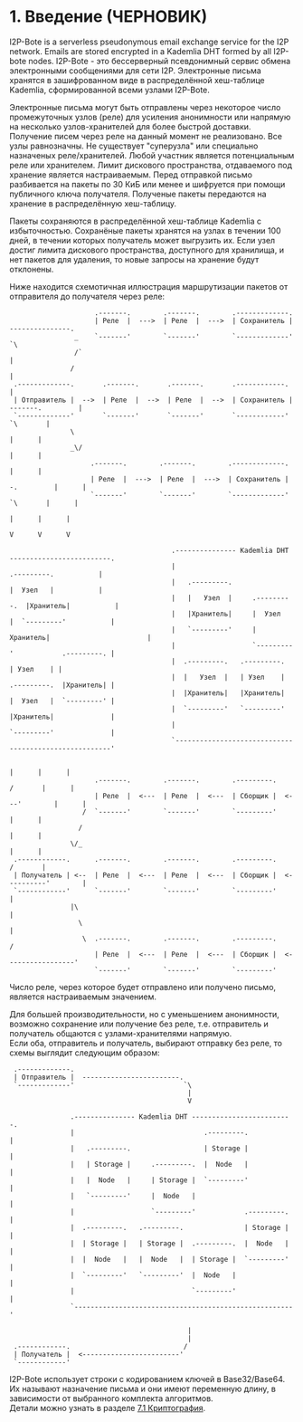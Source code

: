 # 1. Введение (ЧЕРНОВИК)

I2P-Bote is a serverless pseudonymous email exchange service for the I2P network. Emails are stored encrypted in a Kademlia DHT formed by all I2P-bote nodes.
I2P-Bote - это бессерверный псевдонимный сервис обмена электронными сообщениями для сети I2P. Электронные письма хранятся в зашифрованном виде в распределённой хеш-таблице Kademlia, сформированной всеми узлами I2P-Bote.

Электронные письма могут быть отправлены через некоторое число промежуточных узлов (реле) для усиления анонимности или напрямую на несколько узлов-хранителей для более быстрой доставки. Получение писем через реле на данный момент не реализовано. Все узлы равнозначны. Не существует "суперузла" или специально назначеных реле/хранителей. Любой участник является потенциальным реле или хранителем. Лимит дискового пространства, отдаваемого под хранение является настраиваемым. Перед отправкой письмо разбивается на пакеты по 30 КиБ или менее и шифруется при помощи публичного ключа получателя. Полученые пакеты передаются на хранение в распределённую хеш-таблицу.

Пакеты сохраняются в распределённой хеш-таблице Kademlia с избыточностью.
Сохранёные пакеты хранятся на узлах в течении 100 дней, в течении которых получатель может выгрузить их. Если узел достиг лимита дискового пространства, доступного для хранилища, и нет пакетов для удаления, то новые запросы на хранение будут отклонены.   

Ниже находится схемотичная иллюстрация маршрутизации пакетов от отправителя до получателя через реле:

```
                     .-------.        .-------.        .-------------.
                     | Реле  |  --->  | Реле  |  --->  | Сохранитель |  ---------------.
                _    `-------'        `-------'        `-------------'                  `\
                /`                                                                       |
               /                                                                         |
 .-------------.       .-------.       .-------.       .------------.                    |
 | Отправитель |  -->  | Реле  |  -->  | Реле  |  -->  | Сохранитель |  -------.         |
 `-------------'       `-------'       `-------'       `------------'           `\       |
               \                                                                  |      |
               _\/                                                                |      |
                    .-------.        .-------.        .-------------.             |      |
                    | Реле  |  --->  | Реле  |  --->  | Сохранитель |  -.         |      |
                    `-------'        `-------'        `-------------'    `\       |      |
                                                                           |      |      |
                                                                           V      V      V

                                        .--------------- Kademlia DHT -------------------------.
                                        |                                .---------.           |
                                        |   .---------.                  |  Узел   |           |
                                        |   |   Узел  |     .---------.  |Хранитель|           |
                                        |   |Хранитель|     |  Узел   |  `---------'           |
                                        |   `---------'     |Хранитель|                        |
                                        |                   `---------'            .---------. |
                                        |  .---------.   .---------.               | Узел    | |
                                        |  |   Узел  |   | Узел    |  .---------.  |Хранитель| |
                                        |  |Хранитель|   |Хранитель|  |  Узел   |  `---------' |
                                        |  `---------'   `---------'  |Хранитель|              |
                                        |                             `---------'              |
                                        `------------------------------------------------------'

                                                                          |      |      |
                     .-------.        .-------.        .---------.       /       |      |
                     | Реле  |  <---  | Реле  |  <---  | Сборщик |  <---'        |      |
                  /  `-------'        `-------'        `---------'               |      |
                 /                                                               |      |
               \/_                                                               |      |
 .------------.      .-------.        .-------.        .---------.              /       |
 | Получатель | <--  | Реле  |  <---  | Реле  |  <---  | Сборщик |  <----------'        |
 `------------'      `-------'        `-------'        `---------'                      |
               |\                                                                       |
                 \                                                                      |
                  \  .-------.        .-------.        .---------.                     /
                     | Реле  |  <---  | Реле  |  <---  | Сборщик |  <-----------------'
                     `-------'        `-------'        `---------'
```

Число реле, через которое будет отправлено или получено письмо, является настраиваемым значением.

Для большей производительности, но с уменьшением анонимности, возможно сохранение или получение без реле, т.е. отправитель и получатель общаются с узлами-хранителями напрямую.   
Если оба, отправитель и получатель, выбирают отправку без реле, то схемы выглядит следующим образом:

```
 .-------------.
 | Отправитель |  ------------------------.
 `-------------'                           `\
                                            |
                                            V

               .--------------- Kademlia DHT -------------------------.
               |                                .---------.           |
               |   .---------.                  | Storage |           |
               |   | Storage |     .---------.  |  Node   |           |
               |   |  Node   |     | Storage |  `---------'           |
               |   `---------'     |  Node   |                        |
               |                   `---------'            .---------. |
               |  .---------.   .---------.               | Storage | |
               |  | Storage |   | Storage |  .---------.  |  Node   | |
               |  |  Node   |   |  Node   |  | Storage |  `---------' |
               |  `---------'   `---------'  |  Node   |              |
               |                             `---------'              |
               `------------------------------------------------------'

                                            |
                                            |
 .------------.                            /
 | Получатель |  <------------------------'
 `------------'
```

I2P-Bote использует строки с кодированием ключей в Base32/Base64. Их называют назначение письма и они имеют переменную длину, в зависимости от выбранного комплекта алгоритмов.   
Детали можно узнать в разделе [7.1 Криптография](cryptography.md).
